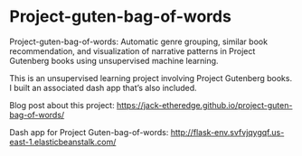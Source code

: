 # Project-guten-bag-of-words
Project-guten-bag-of-words: 
Automatic genre grouping, similar book recommendation, and visualization of narrative patterns in Project Gutenberg books using unsupervised machine learning.

This is an unsupervised learning project involving Project Gutenberg books. 
I built an associated dash app that’s also included.

Blog post about this project:
https://jack-etheredge.github.io/project-guten-bag-of-words/

Dash app for Project Guten-bag-of-words:
http://flask-env.svfvjqygqf.us-east-1.elasticbeanstalk.com/
